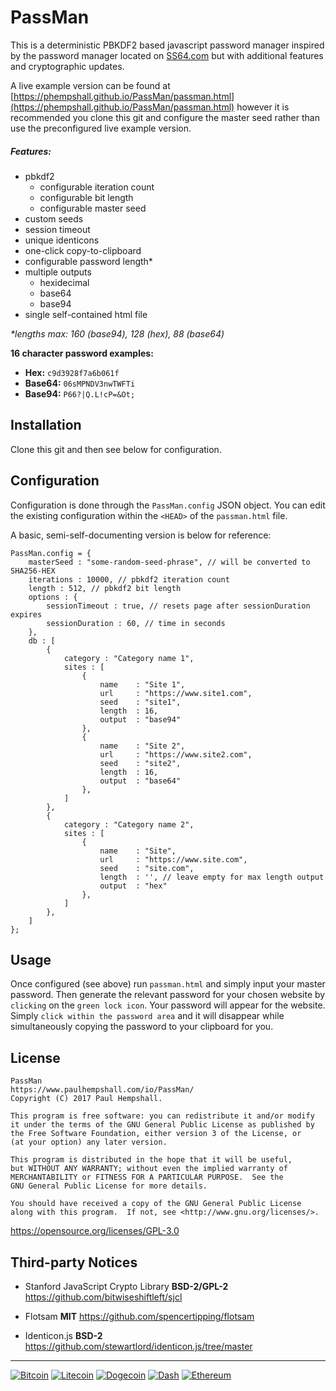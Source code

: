 # PassMan 


This is a deterministic PBKDF2 based javascript password manager inspired by the password manager located on [SS64.com](https://ss64.com/pass/) but with additional features and cryptographic updates.

A live example version can be found at [https://phempshall.github.io/PassMan/passman.html](https://phempshall.github.io/PassMan/passman.html) however it is recommended you clone this git and configure the master seed rather than use the preconfigured live example version.


##### Features:

- pbkdf2
	- configurable iteration count
	- configurable bit length
	- configurable master seed
- custom seeds
- session timeout
- unique identicons
- one-click copy-to-clipboard
- configurable password length*
- multiple outputs
	- hexidecimal
	- base64
	- base94
- single self-contained html file

*\*lengths max: 160 (base94), 128 (hex), 88 (base64)*


**16 character password examples:**

 - **Hex:** `c9d3928f7a6b061f`
 - **Base64:** `06sMPNDV3nwTWFTi`
 - **Base94:** `P66?|Q.L!cP=&Ot;`


## Installation

Clone this git and then see below for configuration.


## Configuration

Configuration is done through the `PassMan.config` JSON object. You can edit the existing configuration within the `<HEAD>` of the `passman.html` file.

A basic, semi-self-documenting version is below for reference:

```
PassMan.config = {
	masterSeed : "some-random-seed-phrase", // will be converted to SHA256-HEX
	iterations : 10000, // pbkdf2 iteration count
	length : 512, // pbkdf2 bit length
	options : {
		sessionTimeout : true, // resets page after sessionDuration expires
		sessionDuration : 60, // time in seconds
	},
	db : [
		{
			category : "Category name 1",
			sites : [
				{
					name    : "Site 1",
					url     : "https://www.site1.com",
					seed    : "site1",
					length  : 16,
					output  : "base94"
				},
				{
					name    : "Site 2",
					url     : "https://www.site2.com",
					seed    : "site2",
					length  : 16,
					output  : "base64"
				},
			]
		},
		{
			category : "Category name 2",
			sites : [
				{
					name    : "Site",
					url     : "https://www.site.com",
					seed    : "site.com",
					length  : '', // leave empty for max length output
					output  : "hex"
				},
			]
		},
	]
};
```

## Usage

Once configured (see above) run `passman.html` and simply input your master password. Then generate the relevant password for your chosen website by `clicking` on the `green lock icon`. Your password will appear for the website. Simply `click within the password area` and it will disappear while simultaneously copying the password to your clipboard for you.



## License

```
PassMan
https://www.paulhempshall.com/io/PassMan/
Copyright (C) 2017 Paul Hempshall.

This program is free software: you can redistribute it and/or modify
it under the terms of the GNU General Public License as published by
the Free Software Foundation, either version 3 of the License, or
(at your option) any later version.

This program is distributed in the hope that it will be useful,
but WITHOUT ANY WARRANTY; without even the implied warranty of
MERCHANTABILITY or FITNESS FOR A PARTICULAR PURPOSE.  See the
GNU General Public License for more details.

You should have received a copy of the GNU General Public License
along with this program.  If not, see <http://www.gnu.org/licenses/>.
```

https://opensource.org/licenses/GPL-3.0


## Third-party Notices

- Stanford JavaScript Crypto Library **BSD-2/GPL-2** https://github.com/bitwiseshiftleft/sjcl

- Flotsam **MIT** https://github.com/spencertipping/flotsam

- Identicon.js **BSD-2** https://github.com/stewartlord/identicon.js/tree/master



---
[![Bitcoin](https://img.shields.io/badge/donations-Bitcoin-orange.svg)](https://blockchain.info/address/1K1AhrU5JS8euypB3Vw2iGxXqsbwcf9kxN)   [![Litecoin](https://img.shields.io/badge/donations-Litecoin-lightgrey.svg)](http://ltc.blockr.io/address/info/LLowTnsW4d3uymbZiiFZLUkejZCcdcmW6F)   [![Dogecoin](https://img.shields.io/badge/donations-Dogecoin-yellow.svg)](https://dogechain.info/address/DGB5acV5rfEZaovAM1PNHmbbecrrwb1jsG)   [![Dash](https://img.shields.io/badge/donations-Dash-blue.svg)](https://explorer.dash.org/address/XpRyt7DGjprwZxV5Bqh9y2WmBzWaKPmqX5)    [![Ethereum](https://img.shields.io/badge/donations-Ethereum-93a1c6.svg)](https://etherscan.io/address/0xe8b4f8842bf14b9a4ce675461153ea21ca742bc7)
